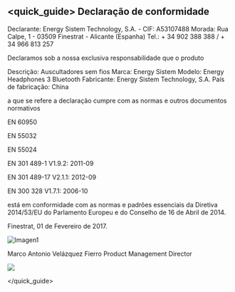 ## <quick_guide> Declaração de conformidade

Declarante: Energy Sistem Technology, S.A. - CIF: A53107488
Morada: Rua Calpe, 1 - 03509 Finestrat - Alicante (Espanha) 
Tel.: + 34 902 388 388 / + 34 966 813 257

Declaramos sob a nossa exclusiva responsabilidade que o produto

Descrição: Auscultadores sem fios 
Marca: Energy Sistem 
Modelo: Energy Headphones 3 Bluetooth 
Fabricante: Energy Sistem Technology, S.A. 
País de fabricação:  China 

a que se refere a declaração cumpre com as normas e outros documentos normativos

EN 60950

EN 55032 

EN 55024 

EN 301 489-1 V1.9.2: 2011-09

EN 301 489-17 V2.1.1: 2012-09

EN 300 328 V1.7.1: 2006-10

  está em conformidade com as normas e padrões essenciais da Diretiva 2014/53/EU do Parlamento Europeu e do Conselho de 16 de Abril de 2014.

Finestrat, 01 de Fevereiro de 2017.

![Imagen1](http://static.energysistem.com/images/manuals/42833/5915cdf54910a.jpg)

Marco Antonio Velázquez Fierro
Product Management Director

![](http://static.energysistem.com/images/manuals/39052/54887c2a4f567.jpg)

</quick_guide>

